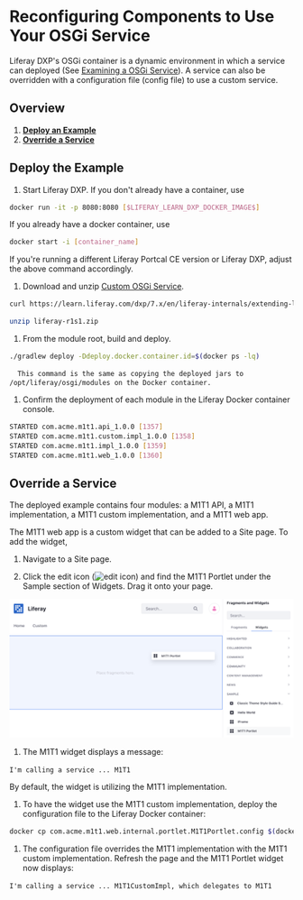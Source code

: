 # Reconfiguring Components to Use Your OSGi Service

Liferay DXP's OSGi container is a dynamic environment in which a service can deployed (See [Examining a OSGi Service](./examining-an-osgi-service.md)). A service can also be overridden with a configuration file (config file) to use a custom service.

## Overview

1. [**Deploy an Example**](#deploy-the-example)
1. [**Override a Service**](#override-a-service)

## Deploy the Example

1. Start Liferay DXP. If you don't already have a container, use

  ```bash
  docker run -it -p 8080:8080 [$LIFERAY_LEARN_DXP_DOCKER_IMAGE$]
  ```

  If you already have a docker container, use

  ```bash
  docker start -i [container_name]
  ```

  If you're running a different Liferay Portcal CE version or Liferay DXP, adjust the above command accordingly.

1. Download and unzip [Custom OSGi Service](./reconfiguring-components-to-use-your-osgi-service/resources/liferay-m1t1.zip).

  ```bash
  curl https://learn.liferay.com/dxp/7.x/en/liferay-internals/extending-liferay/overriding-osgi-services/reconfiguring-components-to-use-your-osgi-service/resources/liferay-m1t1.zip -O
  ```

  ```bash
  unzip liferay-r1s1.zip
  ```

1. From the module root, build and deploy.

  ```bash
  ./gradlew deploy -Ddeploy.docker.container.id=$(docker ps -lq)
  ```

  ```tip::
    This command is the same as copying the deployed jars to /opt/liferay/osgi/modules on the Docker container.
  ```

1. Confirm the deployment of each module in the Liferay Docker container console.

  ```bash
  STARTED com.acme.m1t1.api_1.0.0 [1357]
  STARTED com.acme.m1t1.custom.impl_1.0.0 [1358]
  STARTED com.acme.m1t1.impl_1.0.0 [1359]
  STARTED com.acme.m1t1.web_1.0.0 [1360]
  ```

## Override a Service

The deployed example contains four modules: a M1T1 API, a M1T1 implementation, a M1T1 custom implementation, and a M1T1 web app.

The M1T1 web app is a custom widget that can be added to a Site page. To add the widget,

1. Navigate to a Site page.

1. Click the edit icon (![edit icon](../../../images/icon-edit.png)) and find the M1T1 Portlet under the Sample section of Widgets. Drag it onto your page.

  ![Find the M1T1 Portlet widget and add it to your page.](./reconfiguring-components-to-use-your-osgi-service/images/01.png)

1. The M1T1 widget displays a message:

  `I'm calling a service ... M1T1`

  By default, the widget is utilizing the M1T1 implementation.

1. To have the widget use the M1T1 custom implementation, deploy the configuration file to the Liferay Docker container:

  ```bash
  docker cp com.acme.m1t1.web.internal.portlet.M1T1Portlet.config $(docker ps -lq):/opt/liferay/deploy/osgi/configs
  ```

1. The configuration file overrides the M1T1 implementation with the M1T1 custom implementation. Refresh the page and the M1T1 Portlet widget now displays:

  `I'm calling a service ... M1T1CustomImpl, which delegates to M1T1`
